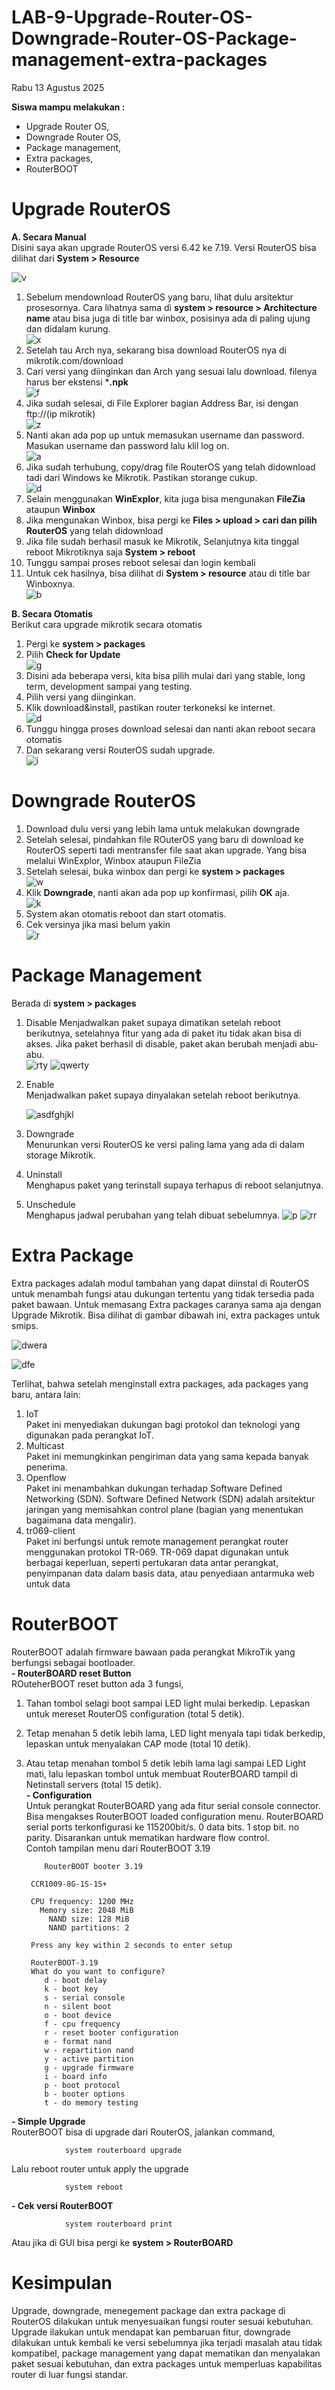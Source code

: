 # LAB-9-Upgrade-Router-OS-Downgrade-Router-OS-Package-management-extra-packages
Rabu 13 Agustus 2025

**Siswa mampu melakukan :**  
- Upgrade Router OS,  
- Downgrade Router OS,  
- Package management,  
- Extra packages,   
- RouterBOOT  

# Upgrade RouterOS
**A. Secara Manual**  
        Disini saya akan upgrade RouterOS versi 6.42 ke 7.19. Versi RouterOS bisa dilihat dari **System > Resource**  
        
![v](reso.PNG)  
    
  1. Sebelum mendownload RouterOS yang baru, lihat dulu arsitektur prosesornya. Cara lihatnya sama di **system > resource > Architecture name** atau bisa juga di title bar winbox, posisinya ada di paling ujung dan didalam kurung.  
    ![x](reso.PNG)  
  2. Setelah tau Arch nya, sekarang bisa download RouterOS nya di mikrotik.com/download  
  3. Cari versi yang diinginkan dan Arch yang sesuai lalu download. filenya harus ber ekstensi ***.npk**  
    ![f](routeros.PNG)  
  5. Jika sudah selesai, di File Explorer bagian Address Bar, isi dengan ftp://(ip mikrotik)  
    ![z](atas.PNG)  
  6. Nanti akan ada pop up untuk memasukan username dan password. Masukan username dan password lalu klil log on.  
    ![a](login.PNG)  
  7. Jika sudah terhubung, copy/drag file RouterOS yang telah didownload tadi dari Windows ke Mikrotik. Pastikan storange cukup.  
    ![d](dir.PNG)  
  8. Selain menggunakan **WinExplor**, kita juga bisa mengunakan **FileZia** ataupun **Winbox**  
  9. Jika mengunakan Winbox, bisa pergi ke **Files > upload > cari dan pilih RouterOS** yang telah didownload  
  10. Jika file sudah berhasil masuk ke Mikrotik, Selanjutnya kita tinggal reboot Mikrotiknya saja **System > reboot**  
  11. Tunggu sampai proses reboot selesai dan login kembali  
  12. Untuk cek hasilnya, bisa dilihat di **System > resource** atau di title bar Winboxnya.  
    ![b](persi.PNG)  

**B. Secara Otomatis**  
    Berikut cara upgrade mikrotik secara otomatis  
  1. Pergi ke **system > packages**  
  2. Pilih **Check for Update**  
     ![g](pkg.PNG)  
  3. Disini ada beberapa versi, kita bisa pilih mulai dari yang stable, long term, development sampai yang testing.  
  4. Pilih versi yang diinginkan.  
  5. Klik download&install, pastikan router terkoneksi ke internet.  
     ![d](pkgs.PNG)  
  6. Tunggu hingga proses download selesai dan nanti akan reboot secara otomatis  
  7. Dan sekarang versi RouterOS sudah upgrade.  
      ![i](verion.PNG)  

# Downgrade RouterOS
  1. Download dulu versi yang lebih lama untuk melakukan downgrade  
  2. Setelah selesai, pindahkan file ROuterOS yang baru di download ke RouterOS seperti tadi mentransfer file saat akan upgrade. Yang bisa melalui WinExplor, Winbox ataupun FileZia  
  3. Setelah selesai, buka winbox dan pergi ke **system > packages**  
     ![w](paket.PNG)  
  4. Klik **Downgrade**, nanti akan ada pop up konfirmasi, pilih **OK** aja.  
     ![k](ribut.PNG)  
  5. System akan otomatis reboot dan start otomatis.  
  6. Cek versinya jika masi belum yakin  
     ![r](persis.PNG)  

# Package Management  
Berada di **system > packages**  
    
  1. Disable
        Menjadwalkan paket supaya dimatikan setelah reboot berikutnya, setelahnya fitur yang ada di paket itu tidak akan bisa di akses. Jika paket berhasil di disable, paket akan berubah menjadi abu-abu.  
     ![rty](vfdfg.PNG)
     ![qwerty](after.PNG)  
       
  2. Enable  
        Menjadwalkan paket supaya dinyalakan setelah reboot berikutnya.  

     ![asdfghjkl](zxcvb.PNG)  
  4. Downgrade  
        Menurunkan versi RouterOS ke versi paling lama yang ada di dalam storage Mikrotik.  
  6. Uninstall  
        Menghapus paket yang terinstall supaya terhapus di reboot selanjutnya.  
  8. Unschedule  
        Menghapus jadwal perubahan yang telah dibuat sebelumnya.
     ![p](mnbv.PNG)
     ![rr](tgbhy.PNG)

# Extra Package  
Extra packages adalah modul tambahan yang dapat diinstal di RouterOS untuk menambah fungsi atau dukungan tertentu yang tidak tersedia pada paket bawaan. Untuk memasang Extra packages caranya sama aja dengan Upgrade Mikrotik. Bisa dilihat di gambar dibawah ini, extra packages untuk smips.  
  
![dwera](befores.PNG)  
  
![dfe](afters.PNG)  

Terlihat, bahwa setelah menginstall extra packages, ada packages yang baru, antara lain:  
   1. IoT  
      Paket ini menyediakan dukungan bagi protokol dan teknologi yang digunakan pada perangkat IoT.  
   2. Multicast  
      Paket ini memungkinkan pengiriman data yang sama kepada banyak penerima.  
   3. Openflow  
      Paket ini menambahkan dukungan terhadap Software Defined Networking (SDN). Software Defined Network (SDN) adalah arsitektur jaringan yang memisahkan control plane (bagian yang menentukan bagaimana data mengalir).  
   4. tr069-client  
      Paket ini berfungsi untuk remote management perangkat router menggunakan protokol TR-069. TR-069 dapat digunakan untuk berbagai keperluan, seperti pertukaran data antar perangkat, penyimpanan data dalam basis data, atau penyediaan antarmuka web untuk data  

# RouterBOOT
RouterBOOT adalah firmware bawaan pada perangkat MikroTik yang berfungsi sebagai bootloader.  
**- RouterBOARD reset Button**  
ROuteherBOOT reset button ada 3 fungsi,  
1. Tahan tombol selagi boot sampai LED light mulai berkedip. Lepaskan untuk mereset RouterOS configuration (total 5 detik).  
2. Tetap menahan 5 detik lebih lama, LED light menyala tapi tidak berkedip, lepaskan untuk menyalakan CAP mode (total 10 detik).  
3. Atau tetap menahan tombol 5 detik lebih lama lagi sampai LED Light mati, lalu lepaskan tombol untuk membuat RouterBOARD tampil di Netinstall servers (total 15 detik).  
**- Configuration**  
   Untuk perangkat RouterBOARD yang ada fitur serial console connector. Bisa mengakses RouterBOOT loaded configuration menu. RouterBOARD serial ports terkonfigurasi ke 115200bit/s. 0 data bits. 1 stop bit. no parity. Disarankan untuk mematikan hardware flow control.  
   Contoh tampilan menu dari RouterBOOT 3.19  

           RouterBOOT booter 3.19

        CCR1009-8G-1S-1S+

        CPU frequency: 1200 MHz
          Memory size: 2048 MiB
            NAND size: 128 MiB
            NAND partitions: 2

        Press any key within 2 seconds to enter setup

        RouterBOOT-3.19
        What do you want to configure?
           d - boot delay
           k - boot key
           s - serial console
           n - silent boot
           o - boot device
           f - cpu frequency
           r - reset booter configuration
           e - format nand
           w - repartition nand
           y - active partition
           g - upgrade firmware
           i - board info
           p - boot protocol
           b - booter options
           t - do memory testing

**- Simple Upgrade**  
RouterBOOT bisa di upgrade dari RouterOS,
jalankan command,

                system routerboard upgrade
Lalu reboot router untuk apply the upgrade

                system reboot

**- Cek versi RouterBOOT**

                system routerboard print
Atau jika di GUI bisa pergi ke **system > RouterBOARD**

# Kesimpulan  
Upgrade, downgrade, menegement package dan extra package di RouterOS dilakukan untuk menyesuaikan fungsi router sesuai kebutuhan. Upgrade ilakukan untuk mendapat kan pembaruan fitur, downgrade dilakukan untuk kembali ke versi sebelumnya jika terjadi masalah atau tidak kompatibel, package management yang dapat mematikan dan menyalakan paket sesuai kebutuhan, dan extra packages untuk memperluas kapabilitas router di luar fungsi standar.  
